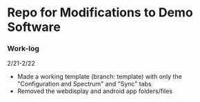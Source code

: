 # Repo for Modifications to Demo Software

### Work-log
2/21-2/22
- Made a working template (branch: template) with only the "Configuration and Spectrum" and "Sync" tabs
- Removed the webdisplay and android app folders/files
